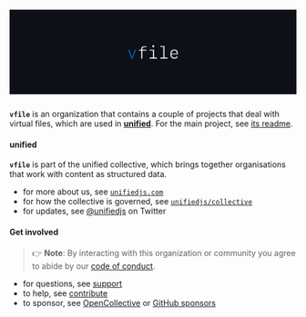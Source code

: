 # [![vfile][logo]][org]

**`vfile`** is an organization that contains a couple of projects that deal
with virtual files, which are used in **[unified][]**.
For the main project, see [its readme][vfile].

#### unified

**`vfile`** is part of the unified collective, which brings together
organisations that work with content as structured data.

*   for more about us, see [`unifiedjs.com`][site]
*   for how the collective is governed, see [`unifiedjs/collective`][collective]
*   for updates, see [@unifiedjs][twitter] on Twitter

#### Get involved

> 👉 **Note**: By interacting with this organization or community you agree to
> abide by our [code of conduct][coc].

*   for questions, see [support][]
*   to help, see [contribute][]
*   to sponsor, see [OpenCollective][oc] or [GitHub sponsors][ghs]

[logo]: https://raw.githubusercontent.com/vfile/vfile/fc8164b/logo.svg?sanitize=true

[org]: https://github.com/vfile

[vfile]: https://github.com/vfile/vfile

[unified]: https://github.com/unifiedjs/unified

[site]: https://unifiedjs.com

[twitter]: https://twitter.com/unifiedjs

[collective]: https://github.com/unifiedjs/collective

[coc]: https://github.com/vfile/.github/blob/main/code-of-conduct.md

[support]: https://github.com/vfile/.github/blob/main/support.md

[contribute]: https://github.com/vfile/.github/blob/main/contributing.md

[oc]: https://opencollective.com/unified

[ghs]: https://github.com/sponsors/unifiedjs
